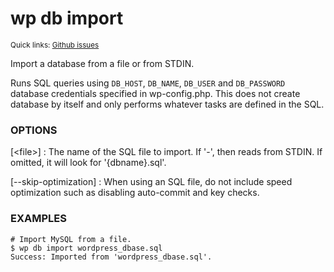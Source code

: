 # wp db import

<small>Quick links: <a href="https://github.com/wp-cli/wp-cli/issues?q=is%3Aopen+label%3Acommand%3Adb-import+sort%3Aupdated-desc">Github issues</a></small>

Import a database from a file or from STDIN.

Runs SQL queries using `DB_HOST`, `DB_NAME`, `DB_USER` and
`DB_PASSWORD` database credentials specified in wp-config.php. This
does not create database by itself and only performs whatever tasks are
defined in the SQL.

### OPTIONS

[&lt;file&gt;]
: The name of the SQL file to import. If '-', then reads from STDIN. If omitted, it will look for '{dbname}.sql'.

[\--skip-optimization]
: When using an SQL file, do not include speed optimization such as disabling auto-commit and key checks.

### EXAMPLES

    # Import MySQL from a file.
    $ wp db import wordpress_dbase.sql
    Success: Imported from 'wordpress_dbase.sql'.



